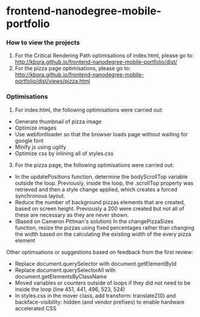 frontend-nanodegree-mobile-portfolio
====================================

### How to view the projects

1. For the Critical Rendering Path optimisations of index.html, please go to: http://kbora.github.io/frontend-nanodegree-mobile-portfolio/dist/ 
2. For the pizza page optimisations, please go to: http://kbora.github.io/frontend-nanodegree-mobile-portfolio/dist/views/pizza.html

### Optimisations
1. For index.html, the following optimisations were carried out:
  * Generate thumbnail of pizza image 
  * Optimize images
  * Use webfontloader so that the browser loads page without waiting for google font 
  * Minify js using uglify
  * Optimize css by inlining all of styles.css

3. For the pizza page, the following optimisations were carried out:
  * In the updatePositions function, determine the bodyScrollTop variable outside the loop.  Previously, inside the loop, the .scrollTop property was retrieved and then a style change applied, which creates a forced synchronous layout.
  * Reduce the number of background pizzas elements that are created, based on screen height. Previously a 200 were created but not all of these are necessary as they are never shown. 
  * (Based on Cameron Pittman's solution) In the changePizzaSizes function, resize the pizzas using fixed percentages rather than changing the width based on the calculating the existing width of the every pizza element

  Other optimsations or suggestions based on feedback from the first review:
  * Replace document.querySelector with document.getElementById 
  * Replace document.querySelectorAll with document.getElementsByClassName
  * Moved variables or counters outside of loops if they did not need to be inside the loop (line 451, 441, 496, 523, 524)
  * In styles.css in the mover class, add transform: translateZ(0) and backface-visibility: hidden (and vendor prefixes) to enable hardware accelerated CSS